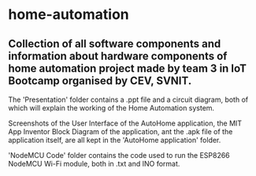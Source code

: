 # home-automation

## Collection of all software components and information about hardware components of home automation project made by team 3 in IoT Bootcamp organised by CEV, SVNIT.

The 'Presentation' folder contains a .ppt file and a circuit diagram, both of which will explain the working of the Home Automation system.

Screenshots of the User Interface of the AutoHome application, the MIT App Inventor Block Diagram of the application, ant the .apk file of the application itself, are all kept in the 'AutoHome application' folder.

'NodeMCU Code' folder contains the code used to run the ESP8266 NodeMCU Wi-Fi module, both in .txt and INO format.
